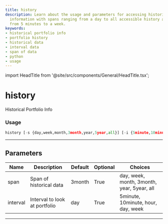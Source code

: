 ```yaml
---
title: history
description: Learn about the usage and parameters for accessing historical portfolio
  information with spans ranging from a day to all accessible history and intervals
  from 5 minutes to a week.
keywords:
- historical portfolio info
- portfolio history
- historical data
- interval data
- span of data
- python
- usage
---
```


import HeadTitle from '@site/src/components/General/HeadTitle.tsx';

<HeadTitle title="history - Robinhood - Brokers - Portfolio - Reference | OpenBB Terminal Docs" />

# history

Historical Portfolio Info

### Usage

```python
history [-s {day,week,month,3month,year,5year,all}] [-i {5minute,10minute,hour,day,week}]
```

---

## Parameters

| Name | Description | Default | Optional | Choices |
| ---- | ----------- | ------- | -------- | ------- |
| span | Span of historical data | 3month | True | day, week, month, 3month, year, 5year, all |
| interval | Interval to look at portfolio | day | True | 5minute, 10minute, hour, day, week |

---
